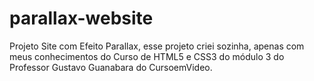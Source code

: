 # parallax-website
 Projeto Site com Efeito Parallax, esse projeto criei sozinha, apenas com meus conhecimentos do Curso de HTML5 e CSS3 do módulo 3 do Professor Gustavo Guanabara do CursoemVideo. 
